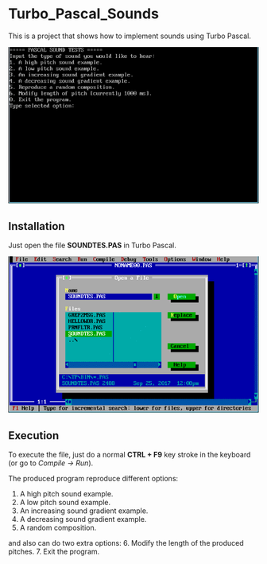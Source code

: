 # Turbo_Pascal_Sounds

This is a project that shows how to implement sounds using Turbo Pascal.

![demo01](/images/demo.gif?raw=true)

## Installation

Just open the file **SOUNDTES.PAS** in Turbo Pascal. 

![demo02](/images/open.gif?raw=true)

## Execution

To execute the file, just do a normal **CTRL + F9** key stroke in the keyboard (or go to *Compile -> Run*).

The produced program reproduce different options:
1. A high pitch sound example.
2. A low pitch sound example.
3. An increasing sound gradient example.
4. A decreasing sound gradient example.
5. A random composition.

and also can do two extra options:
6. Modify the length of the produced pitches.
7. Exit the program.